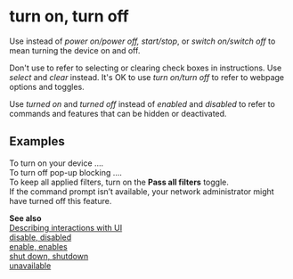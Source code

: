 # turn on, turn off

Use instead of *power on/power off, start/stop*, or *switch on/switch off* to mean turning the device on and off.

Don't use to refer to selecting or clearing check boxes in instructions. Use *select* and *clear* instead. It's OK to use *turn on/turn off* to refer to webpage options and toggles. 

Use *turned on* and *turned off* instead of *enabled* and *disabled* to refer to commands and features that can be hidden or deactivated.

## Examples

To turn on your device ….  
To turn off pop-up blocking ….  
To keep all applied filters, turn on the **Pass all filters** toggle.  
If the command prompt isn’t available, your network administrator might have turned off this feature.

**See also**  
[Describing interactions with UI](~/procedures-instructions/describing-interactions-with-ui.md)  
[disable, disabled](../d/disable-disabled.md)  
[enable, enables](../e/enable-enables.md)  
[shut down, shutdown](../s/shut-down-shutdown.md)  
[unavailable](../u/unavailable.md)
